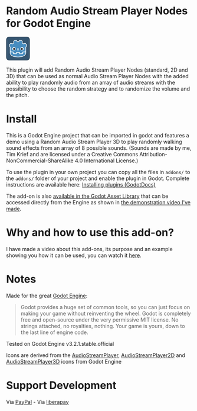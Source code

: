 # Random Audio Stream Player Nodes for Godot Engine

![Random Audio Stream Player Icon](icon.png "Random Audio Stream Player Icon")


This plugin will add Random Audio Stream Player Nodes (standard, 2D and 3D) 
that can be used as normal Audio Stream Player Nodes with the added ability to 
play randomly audio from an array of audio streams with the possibility to 
choose the random strategy and to randomize the volume and the pitch. 


# Install

This is a Godot Engine project that can be imported in godot and features a 
demo using a Random Audio Stream Player 3D to play randomly walking sound 
effects from an array of 8 possible sounds. (Sounds are made by me, Tim Krief 
and are licensed under a Creative Commons Attribution-NonCommercial-ShareAlike 
4.0 International License.)

To use the plugin in your own project you can copy all the files in `addons/` to the 
`addons/` folder of your project and enable the plugin in Godot. Complete 
instructions are available here: [Installing plugins (GodotDocs)](https://docs.godotengine.org/en/stable/tutorials/plugins/editor/installing_plugins.html)

The add-on is also [available in the Godot Asset Library](https://godotengine.org/asset-library/asset/651) that can be accessed directly from the Engine as shown in [the demonstration video I've made](https://youtu.be/h8B3ET5xnss?t=162).

# Why and how to use this add-on?

I have made a video about this add-ons, its purpose and an example showing you how it can be used, you can watch it [here](https://youtu.be/h8B3ET5xnss).

# Notes

Made for the great [Godot Engine](https://godotengine.org/):

> Godot provides a huge set of common tools, so you can just focus on making your game without reinventing the wheel.
> Godot is completely free and open-source under the very permissive MIT license. No strings attached, no royalties, nothing. Your game is yours, down to the last line of engine code. 

Tested on Godot Engine v3.2.1.stable.official

Icons are derived from the [AudioStreamPlayer](https://github.com/godotengine/godot/blob/3.2.1-stable/editor/icons/icon_audio_stream_player.svg), [AudioStreamPlayer2D](https://github.com/godotengine/godot/blob/3.2.1-stable/editor/icons/icon_audio_stream_player_2_d.svg) and [AudioStreamPlayer3D](https://github.com/godotengine/godot/blob/3.2.1-stable/editor/icons/icon_audio_stream_player_3_d.svg) icons from Godot Engine

# Support Development

Via [PayPal](https://www.paypal.com/donate/?hosted_button_id=4NUJG3D667BU6) - Via [liberapay](https://liberapay.com/timkrief/donate)
